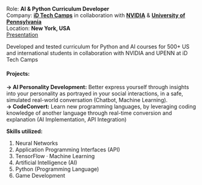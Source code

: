 Role: **AI & Python Curriculum Developer**  \
Company: [**iD Tech Camps**](https://www.idtech.com/) in collaboration with [**NVIDIA**](https://www.nvidia.com/en-us/) & [**University of Pennsylvania**](https://www.upenn.edu/)\
Location: **New York, USA** \
[Presentation](https://www.canva.com/design/DAFsd75dba0/5gOicg6fFQAqyVAHHfTYeg/view?)

Developed and tested curriculum for Python and AI courses for 500+ US and international students in collaboration with NVIDIA and UPENN at iD Tech Camps  

#### Projects: 
**-> AI Personality Development:** Better express yourself through insights into your personality as portrayed in your social interactions, in a safe, simulated real-world conversation (Chatbot, Machine Learning). \
**-> CodeConvert:** Learn new programming languages, by leveraging coding knowledge of another language through real-time conversion and explanation (AI Implementation, API Integration) 

**Skills utilized:** 
1. Neural Networks
2. Application Programming Interfaces (API)
3. TensorFlow · Machine Learning
4. Artificial Intelligence (AI)
5. Python (Programming Language)
6. Game Development
